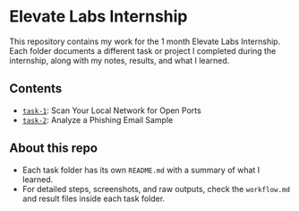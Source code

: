 # Elevate Labs Internship

This repository contains my work for the 1 month Elevate Labs Internship. Each folder documents a different task or project I completed during the internship, along with my notes, results, and what I learned.

## Contents

- [`task-1`](task-1/): Scan Your Local Network for Open Ports
- [`task-2`](task-2/): Analyze a Phishing Email Sample

## About this repo

- Each task folder has its own `README.md` with a summary of what I learned.
- For detailed steps, screenshots, and raw outputs, check the `workflow.md` and result files inside each task folder.
